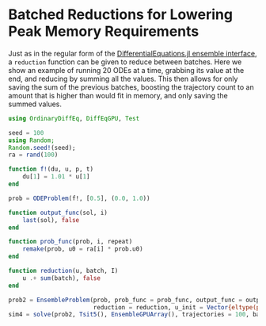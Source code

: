 # Batched Reductions for Lowering Peak Memory Requirements

Just as in the regular form of the
[DifferentialEquations.jl ensemble interface](https://docs.sciml.ai/DiffEqDocs/stable/features/ensemble/),
a `reduction` function can be given to reduce between batches. Here we show an example
of running 20 ODEs at a time, grabbing its value at the end, and reducing by summing all
the values. This then allows for only saving the sum of the previous batches, boosting
the trajectory count to an amount that is higher than would fit in memory, and only saving
the summed values.

```julia
using OrdinaryDiffEq, DiffEqGPU, Test

seed = 100
using Random;
Random.seed!(seed);
ra = rand(100)

function f!(du, u, p, t)
    du[1] = 1.01 * u[1]
end

prob = ODEProblem(f!, [0.5], (0.0, 1.0))

function output_func(sol, i)
    last(sol), false
end

function prob_func(prob, i, repeat)
    remake(prob, u0 = ra[i] * prob.u0)
end

function reduction(u, batch, I)
    u .+ sum(batch), false
end

prob2 = EnsembleProblem(prob, prob_func = prob_func, output_func = output_func,
                        reduction = reduction, u_init = Vector{eltype(prob.u0)}([0.0]))
sim4 = solve(prob2, Tsit5(), EnsembleGPUArray(), trajectories = 100, batch_size = 20)
```
